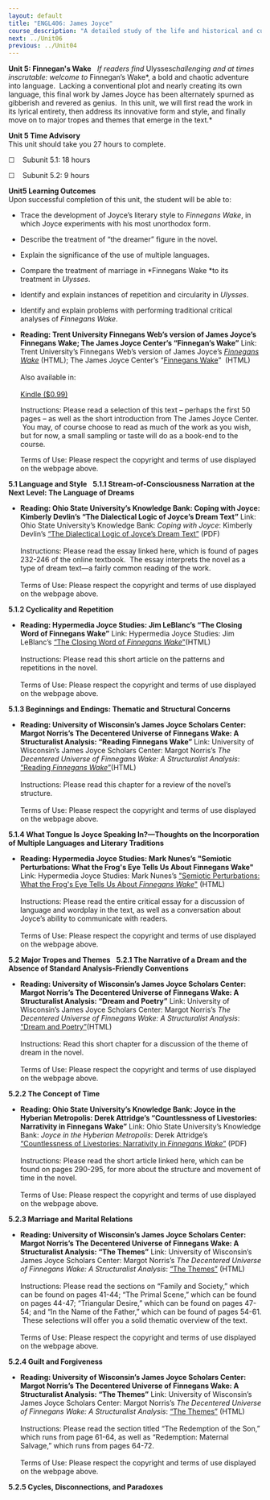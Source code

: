 ```yaml
---
layout: default
title: "ENGL406: James Joyce"
course_description: "A detailed study of the life and historical and cultural contexts of the Irish short story writer and novelist James Joyce, including a close examination of his short-story collection Dubliners, as well as his novels Portrait of the Artist as a Young Man, Ulysses, and Finnegan’s Wake."
next: ../Unit06
previous: ../Unit04
---
```

**Unit 5: Finnegan's Wake** <span id="5"></span> 
*If readers find* Ulysses*challenging and at times inscrutable: welcome
to* Finnegan’s Wake*, a bold and chaotic adventure into language.
 Lacking a conventional plot and nearly creating its own language, this
final work by James Joyce has been alternately spurned as gibberish and
revered as genius.  In this unit, we will first read the work in its
lyrical entirety, then address its innovative form and style, and
finally move on to major tropes and themes that emerge in the text.*

**Unit 5 Time Advisory**  
This unit should take you 27 hours to complete.

☐    Subunit 5.1: 18 hours

☐    Subunit 5.2: 9 hours

**Unit5 Learning Outcomes**  
Upon successful completion of this unit, the student will be able to:

-   Trace the development of Joyce’s literary style to *Finnegans Wake*,
    in which Joyce experiments with his most unorthodox form.
-   Describe the treatment of “the dreamer” figure in the novel.
-   Explain the significance of the use of multiple languages.
-   Compare the treatment of marriage in *Finnegans Wake *to its
    treatment in *Ulysses*.
-   Identify and explain instances of repetition and circularity
    in *Ulysses*.
-   Identify and explain problems with performing traditional critical
    analyses of *Finnegans Wake*.

-   **Reading: Trent University Finnegans Web’s version of James Joyce’s
    Finnegans Wake; The James Joyce Center’s “Finnegan’s Wake”**
    Link: Trent University’s Finnegans Web’s version of James Joyce’s
    [*Finnegans Wake*](http://www.trentu.ca/faculty/jjoyce/) (HTML); The
    James Joyce Center’s “[Finnegans
    Wake](http://jamesjoyce.ie/finnegans-wake/)”  (HTML)  
         
     Also available in:  
        
     [Kindle
    ($0.99)](http://www.amazon.com/4-James-Joyce-Novels-ebook/dp/B001DDLCY6/ref=sr_1_2?ie=UTF8&m=AG56TWVU5XWC2&s=digital-text&qid=1284648410&sr=1-2)  
      
     Instructions: Please read a selection of this text – perhaps the
    first 50 pages – as well as the short introduction from The James
    Joyce Center.  You may, of course choose to read as much of the work
    as you wish, but for now, a small sampling or taste will do as a
    book-end to the course.  
      
     Terms of Use: Please respect the copyright and terms of use
    displayed on the webpage above.

**5.1 Language and Style** <span id="5.1"></span> 
**5.1.1 Stream-of-Consciousness Narration at the Next Level: The
Language of Dreams** <span id="5.1.1"></span> 
-   **Reading: Ohio State University’s Knowledge Bank: Coping with
    Joyce: Kimberly Devlin’s “The Dialectical Logic of Joyce’s Dream
    Text”**
    Link: Ohio State University’s Knowledge Bank: *Coping with Joyce*:
    Kimberly Devlin’s [“The Dialectical Logic of Joyce’s Dream
    Text”](https://kb.osu.edu/dspace/handle/1811/6317) (PDF)  
        
     Instructions: Please read the essay linked here, which is found of
    pages 232-246 of the online textbook.  The essay interprets the
    novel as a type of dream text—a fairly common reading of the work.  
        
     Terms of Use: Please respect the copyright and terms of use
    displayed on the webpage above.

**5.1.2 Cyclicality and Repetition** <span id="5.1.2"></span> 
-   **Reading: Hypermedia Joyce Studies: Jim LeBlanc’s “The Closing Word
    of Finnegans Wake”**
    Link: Hypermedia Joyce Studies: Jim LeBlanc’s [“The Closing Word of
    *Finnegans
    Wake*”](http://hjs.ff.cuni.cz/archives/v2/leblanc/index.html)(HTML)  
        
     Instructions: Please read this short article on the patterns and
    repetitions in the novel.  
        
     Terms of Use: Please respect the copyright and terms of use
    displayed on the webpage above.

**5.1.3 Beginnings and Endings: Thematic and Structural Concerns** <span
id="5.1.3"></span> 
-   **Reading: University of Wisconsin’s James Joyce Scholars Center:
    Margot Norris’s The Decentered Universe of Finnegans Wake: A
    Structuralist Analysis: “Reading Finnegans Wake”**
    Link: University of Wisconsin’s James Joyce Scholars Center: Margot
    Norris’s *The Decentered Universe of Finnegans Wake: A Structuralist
    Analysis*: [“Reading *Finnegans
    Wake*”](http://digicoll.library.wisc.edu/cgi-bin/JoyceColl/JoyceColl-idx?type=article&did=JoyceColl.NorrisDecenter.i0007&id=JoyceColl.NorrisDecenter&isize=M&q1=ending)(HTML)  
        
     Instructions: Please read this chapter for a review of the novel’s
    structure.  
        
     Terms of Use: Please respect the copyright and terms of use
    displayed on the webpage above.

**5.1.4 What Tongue Is Joyce Speaking In?—Thoughts on the Incorporation
of Multiple Languages and Literary Traditions** <span
id="5.1.4"></span> 
-   **Reading: Hypermedia Joyce Studies: Mark Nunes’s "Semiotic
    Perturbations: What the Frog's Eye Tells Us About Finnegans Wake"**
    Link: Hypermedia Joyce Studies: Mark Nunes’s ["Semiotic
    Perturbations: What the Frog's Eye Tells Us About *Finnegans
    Wake*"](http://hjs.ff.cuni.cz/archives/v3/nunes.html) (HTML)  
        
     Instructions: Please read the entire critical essay for a
    discussion of language and wordplay in the text, as well as a
    conversation about Joyce’s ability to communicate with readers.
         
        
     Terms of Use: Please respect the copyright and terms of use
    displayed on the webpage above.

**5.2 Major Tropes and Themes** <span id="5.2"></span> 
**5.2.1 The Narrative of a Dream and the Absence of Standard
Analysis-Friendly Conventions** <span id="5.2.1"></span> 
-   **Reading: University of Wisconsin’s James Joyce Scholars Center:
    Margot Norris’s The Decentered Universe of Finnegans Wake: A
    Structuralist Analysis: “Dream and Poetry”**
    Link: University of Wisconsin’s James Joyce Scholars Center: Margot
    Norris’s *The Decentered Universe of Finnegans Wake: A Structuralist
    Analysis*: [“Dream and
    Poetry”](http://digicoll.library.wisc.edu/cgi-bin/JoyceColl/JoyceColl-idx?type=article&did=JoyceColl.NorrisDecenter.i0011&id=JoyceColl.NorrisDecenter&isize=M)(HTML)  
        
     Instructions: Read this short chapter for a discussion of the theme
    of dream in the novel.  
        
     Terms of Use: Please respect the copyright and terms of use
    displayed on the webpage above.

**5.2.2 The Concept of Time** <span id="5.2.2"></span> 
-   **Reading: Ohio State University’s Knowledge Bank: Joyce in the
    Hyberian Metropolis: Derek Attridge’s “Countlessness of Livestories:
    Narrativity in Finnegans Wake”**
    Link: Ohio State University’s Knowledge Bank: *Joyce in the Hyberian
    Metropolis*: Derek Attridge’s [“Countlessness of Livestories:
    Narrativity in *Finnegans
    Wake*”](https://kb.osu.edu/dspace/handle/1811/6284) (PDF)  
        
     Instructions: Please read the short article linked here, which can
    be found on pages 290-295, for more about the structure and movement
    of time in the novel.  
        
     Terms of Use: Please respect the copyright and terms of use
    displayed on the webpage above.

**5.2.3 Marriage and Marital Relations** <span id="5.2.3"></span> 
-   **Reading: University of Wisconsin’s James Joyce Scholars Center:
    Margot Norris’s The Decentered Universe of Finnegans Wake: A
    Structuralist Analysis: “The Themes”**
    Link: University of Wisconsin’s James Joyce Scholars Center: Margot
    Norris’s *The Decentered Universe of Finnegans Wake: A Structuralist
    Analysis*: [“The
    Themes”](http://digicoll.library.wisc.edu/cgi-bin/JoyceColl/JoyceColl-idx?type=turn&entity=JoyceColl.NorrisDecenter.p0050&id=JoyceColl.NorrisDecenter&isize=M)
    (HTML)  
        
     Instructions: Please read the sections on “Family and Society,”
    which can be found on pages 41-44; “The Primal Scene,” which can be
    found on pages 44-47; “Triangular Desire,” which can be found on
    pages 47-54; and “In the Name of the Father,” which can be found of
    pages 54-61.  These selections will offer you a solid thematic
    overview of the text.  
        
     Terms of Use: Please respect the copyright and terms of use
    displayed on the webpage above.

**5.2.4 Guilt and Forgiveness** <span id="5.2.4"></span> 
-   **Reading: University of Wisconsin’s James Joyce Scholars Center:
    Margot Norris’s The Decentered Universe of Finnegans Wake: A
    Structuralist Analysis: “The Themes”**
    Link: University of Wisconsin’s James Joyce Scholars Center: Margot
    Norris’s *The Decentered Universe of Finnegans Wake: A Structuralist
    Analysis*: [“The
    Themes”](http://digicoll.library.wisc.edu/cgi-bin/JoyceColl/JoyceColl-idx?type=turn&entity=JoyceColl.NorrisDecenter.p0050&id=JoyceColl.NorrisDecenter&isize=M)
    (HTML)  
        
     Instructions: Please read the section titled “The Redemption of the
    Son,” which runs from page 61-64, as well as “Redemption: Maternal
    Salvage,” which runs from pages 64-72.  
        
     Terms of Use: Please respect the copyright and terms of use
    displayed on the webpage above.

**5.2.5 Cycles, Disconnections, and Paradoxes** <span
id="5.2.5"></span> 

